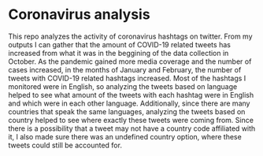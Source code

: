 # Coronavirus analysis

This repo analyzes the activity of coronavirus hashtags on twitter. From my outputs I can gather that the amount of COVID-19 related tweets has increased from what it was in the beggining of the data collection in October. As the pandemic gained more media coverage and the number of cases increased, in the months of January and February, the number of tweets with COVID-19 related hashtags increased. Most of the hashtags I monitored were in English, so analyzing the tweets based on language helped to see what amount of the tweets with each hashtag were in English and which were in each other language.  Additionally, since there are many countries that speak the same languages, analyzing the tweets based on country helped to see where exactly these tweets were coming from.  Since there is a possibility that a tweet may not have a country code affiliated with it, I also made sure there was an undefined country option, where these tweets could still be accounted for.   
